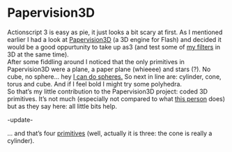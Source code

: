 <!--
  id: 278
  date: 2007-02-24T19:37:19
  modified: 2012-07-03T15:56:45
  slug: papervision3d
  type: post
  excerpt: <p>Actionscript 3 is easy as pie, it just looks a bit scary at first. As I mentioned earlier I had a look at Papervision3D (a 3D engine for Flash) and decided it would be a good oppurtunity to take up as3 (and test some of my filters in 3D at the same time). After some [&hellip;]</p> 
  content: <p>Actionscript 3 is easy as pie, it just looks a bit scary at first. As I mentioned earlier I had a look at <a href="http://papervision3d.org/" target="pv3d">Papervision3D</a> (a 3D engine for Flash) and decided it would be a good oppurtunity to take up as3 (and test some of <a href="http://www.filterforge.com/filters/author651-page1.html" target="ff">my filters</a> in 3D at the same time).<br /> After some fiddling around I noticed that the only primitives in Papervision3D were a plane, a paper plane (whieeee) and stars (?). No cube, no sphere&#8230; hey <a onclick="javascript:Sjeiti.showIFrame('test/pv3d/sphere.html',640,480,'sphere',this)" href="javascript:v();">I can do spheres</a><a onclick="javascript:Sjeiti.showIFrame('coderef.php?id=635',525,277,'also sphere',this)" href="javascript:v();">.</a> So next in line are: cylinder, cone, torus and cube. And if I feel bold I might try some polyhedra.<br /> So that&#8217;s my little contribution to the Papervision3D project: coded 3D primitives. It&#8217;s not much (especially not compared to what <a href="http://www.unitzeroone.com" target="uz1">this person</a> does) but as they say here: all little bits help.</p> <p>-update-</p> <p>&#8230; and that&#8217;s four <a href="javascript:Sjeiti.showIFrame('/test/pv3d/primitives.html',640,480,'primitives')">primitives</a> (well, actually it is three: the cone is really a cylinder).</p> 
  categories: code,Flash,Actionscript
  tags: test
-->

# Papervision3D

<p>Actionscript 3 is easy as pie, it just looks a bit scary at first. As I mentioned earlier I had a look at <a href="http://papervision3d.org/" target="pv3d">Papervision3D</a> (a 3D engine for Flash) and decided it would be a good oppurtunity to take up as3 (and test some of <a href="http://www.filterforge.com/filters/author651-page1.html" target="ff">my filters</a> in 3D at the same time).<br />
After some fiddling around I noticed that the only primitives in Papervision3D were a plane, a paper plane (whieeee) and stars (?). No cube, no sphere&#8230; hey <a onclick="javascript:Sjeiti.showIFrame('test/pv3d/sphere.html',640,480,'sphere',this)" href="javascript:v();">I can do spheres</a><a onclick="javascript:Sjeiti.showIFrame('coderef.php?id=635',525,277,'also sphere',this)" href="javascript:v();">.</a> So next in line are: cylinder, cone, torus and cube. And if I feel bold I might try some polyhedra.<br />
So that&#8217;s my little contribution to the Papervision3D project: coded 3D primitives. It&#8217;s not much (especially not compared to what <a href="http://www.unitzeroone.com" target="uz1">this person</a> does) but as they say here: all little bits help.</p>
<p>-update-</p>
<p>&#8230; and that&#8217;s four <a href="javascript:Sjeiti.showIFrame('/test/pv3d/primitives.html',640,480,'primitives')">primitives</a> (well, actually it is three: the cone is really a cylinder).</p>

